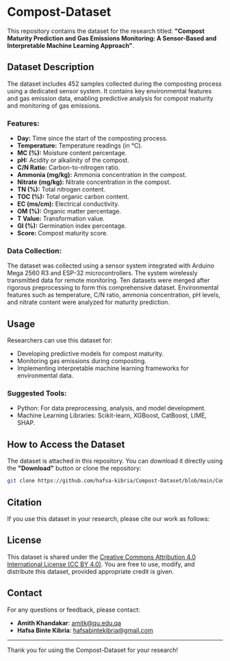 # Compost-Dataset

This repository contains the dataset for the research titled:
**"Compost Maturity Prediction and Gas Emissions Monitoring: A Sensor-Based and Interpretable Machine Learning Approach"**.

## Dataset Description
The dataset includes 452 samples collected during the composting process using a dedicated sensor system. It contains key environmental features and gas emission data, enabling predictive analysis for compost maturity and monitoring of gas emissions.

### Features:
- **Day:** Time since the start of the composting process.
- **Temperature:** Temperature readings (in °C).
- **MC (%):** Moisture content percentage.
- **pH:** Acidity or alkalinity of the compost.
- **C/N Ratio:** Carbon-to-nitrogen ratio.
- **Ammonia (mg/kg):** Ammonia concentration in the compost.
- **Nitrate (mg/kg):** Nitrate concentration in the compost.
- **TN (%):** Total nitrogen content.
- **TOC (%):** Total organic carbon content.
- **EC (ms/cm):** Electrical conductivity.
- **OM (%):** Organic matter percentage.
- **T Value:** Transformation value.
- **GI (%):** Germination index percentage.
- **Score:** Compost maturity score.

### Data Collection:
The dataset was collected using a sensor system integrated with Arduino Mega 2560 R3 and ESP-32 microcontrollers. The system wirelessly transmitted data for remote monitoring. Ten datasets were merged after rigorous preprocessing to form this comprehensive dataset. Environmental features such as temperature, C/N ratio, ammonia concentration, pH levels, and nitrate content were analyzed for maturity prediction.

## Usage
Researchers can use this dataset for:
- Developing predictive models for compost maturity.
- Monitoring gas emissions during composting.
- Implementing interpretable machine learning frameworks for environmental data.

### Suggested Tools:
- Python: For data preprocessing, analysis, and model development.
- Machine Learning Libraries: Scikit-learn, XGBoost, CatBoost, LIME, SHAP.

## How to Access the Dataset
The dataset is attached in this repository. You can download it directly using the **"Download"** button or clone the repository:
```bash
git clone https://github.com/hafsa-kibria/Compost-Dataset/blob/main/Compost%20Data.csv 
```

## Citation
If you use this dataset in your research, please cite our work as follows:



## License
This dataset is shared under the [Creative Commons Attribution 4.0 International License (CC BY 4.0)](https://creativecommons.org/licenses/by/4.0/). You are free to use, modify, and distribute this dataset, provided appropriate credit is given.

## Contact
For any questions or feedback, please contact:
- **Amith Khandakar**: amitk@qu.edu.qa
- **Hafsa Binte Kibria**: hafsabintekibria@gmail.com

---

Thank you for using the Compost-Dataset for your research!
